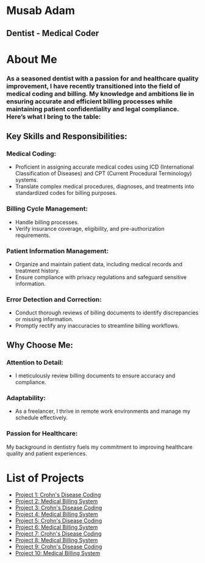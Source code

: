 # Musab Adam
## Dentist - Medical Coder
 
# About Me
### As a seasoned dentist with a passion for and healthcare quality improvement, I have recently transitioned into the field of medical coding and billing. My knowledge and ambitions lie in ensuring accurate and efficient billing processes while maintaining patient confidentiality and legal compliance. Here’s what I bring to the table: 

## Key Skills and Responsibilities: 
### Medical Coding: 
- Proficient in assigning accurate medical codes using ICD (International Classification of Diseases) and CPT (Current Procedural Terminology) systems. 
- Translate complex medical procedures, diagnoses, and treatments into standardized codes for billing purposes. 

### Billing Cycle Management: 
- Handle billing processes. 
- Verify insurance coverage, eligibility, and pre-authorization requirements.
 
### Patient Information Management: 
- Organize and maintain patient data, including medical records and treatment history. 
- Ensure compliance with privacy regulations and safeguard sensitive information.
  
### Error Detection and Correction: 
- Conduct thorough reviews of billing documents to identify discrepancies or missing information. 
- Promptly rectify any inaccuracies to streamline billing workflows. 

## Why Choose Me: 
### Attention to Detail: 
- I meticulously review billing documents to ensure accuracy and compliance.
 
### Adaptability: 
- As a freelancer, I thrive in remote work environments and manage my schedule effectively.
 
### Passion for Healthcare: 
My background in dentistry fuels my commitment to improving healthcare quality and patient experiences.
 
# List of Projects
- [Project 1: Crohn's Disease Coding](project1.md)
- [Project 2: Medical Billing System](project2.md)
- [Project 3: Crohn's Disease Coding](project3.md)
- [Project 4: Medical Billing System](project4.md)
- [Project 5: Crohn's Disease Coding](project5.md)
- [Project 6: Medical Billing System](project6.md)
- [Project 7: Crohn's Disease Coding](project7.md)
- [Project 8: Medical Billing System](project8.md)
- [Project 9: Crohn's Disease Coding](project9.md)
- [Project 10: Medical Billing System](project10.md)

